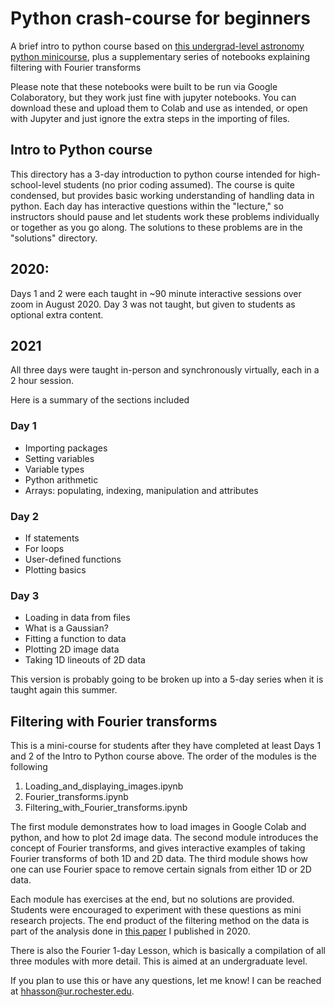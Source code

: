 # Python crash-course for beginners
A brief intro to python course based on [this undergrad-level astronomy python minicourse](https://github.com/jbchampagne/pythontutorials), plus a supplementary series of notebooks explaining filtering with Fourier transforms

Please note that these notebooks were built to be run via Google Colaboratory, but they work just fine with jupyter notebooks. You can download these and upload them to Colab and use as intended, or open with Jupyter and just ignore the extra steps in the importing of files.

## Intro to Python course
This directory has a 3-day introduction to python course intended for high-school-level students (no prior coding assumed). The course is quite condensed, but provides basic working understanding of handling data in python. Each day has interactive questions within the "lecture," so instructors should pause and let students work these problems individually or together as you go along. The solutions to these problems are in the "solutions" directory.

2020:
---
Days 1 and 2 were each taught in ~90 minute interactive sessions over zoom in August 2020. Day 3 was not taught, but given to students as optional extra content.

2021
---
All three days were taught in-person and synchronously virtually, each in a 2 hour session.

Here is a summary of the sections included

### Day 1
* Importing packages
* Setting variables
* Variable types
* Python arithmetic
* Arrays: populating, indexing, manipulation and attributes

### Day 2
* If statements
* For loops
* User-defined functions
* Plotting basics

### Day 3
* Loading in data from files
* What is a Gaussian?
* Fitting a function to data
* Plotting 2D image data
* Taking 1D lineouts of 2D data

This version is probably going to be broken up into a 5-day series when it is taught again this summer.

## Filtering with Fourier transforms
This is a mini-course for students after they have completed at least Days 1 and 2 of the Intro to Python course above. The order of the modules is the following

1. Loading_and_displaying_images.ipynb
2. Fourier_transforms.ipynb
3. Filtering_with_Fourier_transforms.ipynb

The first module demonstrates how to load images in Google Colab and python, and how to plot 2d image data. The second module introduces the concept of Fourier transforms, and gives interactive examples of taking Fourier transforms of both 1D and 2D data. The third module shows how one can use Fourier space to remove certain signals from either 1D or 2D data.

Each module has exercises at the end, but no solutions are provided. Students were encouraged to experiment with these questions as mini research projects. The end product of the filtering method on the data is part of the analysis done in [this paper](https://doi.org/10.1109/TPS.2020.3020000) I published in 2020.

There is also the Fourier 1-day Lesson, which is basically a compilation of all three modules with more detail. This is aimed at an undergraduate level.

If you plan to use this or have any questions, let me know! I can be reached at hhasson@ur.rochester.edu.
